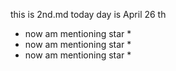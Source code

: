 this is 2nd.md 
today day is April 26 th
* now am mentioning star *
* now am mentioning star *
* now am mentioning star *
